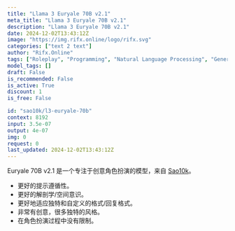 ```yaml
---
title: "Llama 3 Euryale 70B v2.1"
meta_title: "Llama 3 Euryale 70B v2.1"
description: "Llama 3 Euryale 70B v2.1"
date: 2024-12-02T13:43:12Z
image: "https://img.rifx.online/logo/rifx.svg"
categories: ["text 2 text"]
author: "Rifx.Online"
tags: ["Roleplay", "Programming", "Natural Language Processing", "Generative AI", "Chatbots"]
model_tags: []
draft: False
is_recommended: False
is_active: True
discount: 1
is_free: False

id: "sao10k/l3-euryale-70b"
context: 8192
input: 3.5e-07
output: 4e-07
img: 0
request: 0
last_updated: 2024-12-02T13:43:12Z
---
```


Euryale 70B v2.1 是一个专注于创意角色扮演的模型，来自 [Sao10k](https://ko-fi.com/sao10k)。

- 更好的提示遵循性。
- 更好的解剖学/空间意识。
- 更好地适应独特和自定义的格式/回复格式。
- 非常有创意，很多独特的风格。
- 在角色扮演过程中没有限制。

